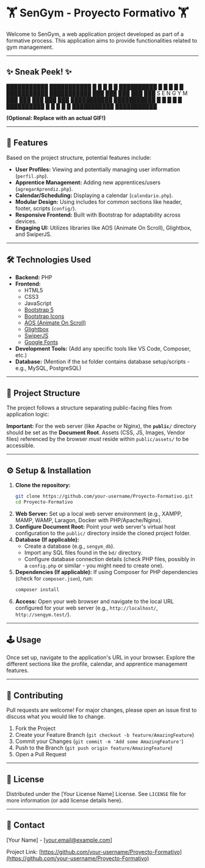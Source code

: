 # 🏋️ SenGym - Proyecto Formativo 🏋️

Welcome to SenGym, a web application project developed as part of a formative process. This application aims to provide functionalities related to gym management.

---

## ✨ Sneak Peek! ✨
███████████ ███████████
█ █ █ █
█ ██████████ █
█ █ █ █
███████████ ███████████
███ ███
███ ███
███ S E N G Y M ███
███ ███
███ ███
███████████ ███████████
█ █ █ █
█ ██████████ █
█ █ █ █
███████████ ███████████

**(Optional: Replace with an actual GIF!)**
<!-- 
[![SenGym Demo GIF](https://via.placeholder.com/600x300.png?text=Add+Project+Demo+GIF+Here)](https://your-deployment-link-or-video.com)
*Replace the placeholder above with a link to a GIF or video showcasing your project!* 
-->

---

## 🚀 Features

Based on the project structure, potential features include:

*   **User Profiles:** Viewing and potentially managing user information (`perfil.php`).
*   **Apprentice Management:** Adding new apprentices/users (`agregarAprendiz.php`).
*   **Calendar/Scheduling:** Displaying a calendar (`calendario.php`).
*   **Modular Design:** Using includes for common sections like header, footer, scripts (`config/`).
*   **Responsive Frontend:** Built with Bootstrap for adaptability across devices.
*   **Engaging UI:** Utilizes libraries like AOS (Animate On Scroll), Glightbox, and SwiperJS.

---

## 🛠️ Technologies Used

*   **Backend:** PHP
*   **Frontend:**
    *   HTML5
    *   CSS3
    *   JavaScript
    *   [Bootstrap 5](https://getbootstrap.com/)
    *   [Bootstrap Icons](https://icons.getbootstrap.com/)
    *   [AOS (Animate On Scroll)](https://michalsnik.github.io/aos/)
    *   [Glightbox](https://biati-digital.github.io/glightbox/)
    *   [SwiperJS](https://swiperjs.com/)
    *   [Google Fonts](https://fonts.google.com/)
*   **Development Tools:** (Add any specific tools like VS Code, Composer, etc.)
*   **Database:** (Mention if the `bd` folder contains database setup/scripts - e.g., MySQL, PostgreSQL)

---

## 📁 Project Structure

The project follows a structure separating public-facing files from application logic:


**Important:** For the web server (like Apache or Nginx), the **`public/`** directory should be set as the **Document Root**. Assets (CSS, JS, Images, Vendor files) referenced by the browser *must* reside within `public/assets/` to be accessible.

---

## ⚙️ Setup & Installation

1.  **Clone the repository:**
    ```bash
    git clone https://github.com/your-username/Proyecto-Formativo.git
    cd Proyecto-Formativo
    ```
2.  **Web Server:** Set up a local web server environment (e.g., XAMPP, MAMP, WAMP, Laragon, Docker with PHP/Apache/Nginx).
3.  **Configure Document Root:** Point your web server's virtual host configuration to the `public/` directory inside the cloned project folder.
4.  **Database (If applicable):**
    *   Create a database (e.g., `sengym_db`).
    *   Import any SQL files found in the `bd/` directory.
    *   Configure database connection details (check PHP files, possibly in a `config.php` or similar - you might need to create one).
5.  **Dependencies (If applicable):** If using Composer for PHP dependencies (check for `composer.json`), run:
    ```bash
    composer install
    ```
6.  **Access:** Open your web browser and navigate to the local URL configured for your web server (e.g., `http://localhost/`, `http://sengym.test/`).

---

## 🕹️ Usage

Once set up, navigate to the application's URL in your browser. Explore the different sections like the profile, calendar, and apprentice management features.

---

## 🤝 Contributing

Pull requests are welcome! For major changes, please open an issue first to discuss what you would like to change.

1.  Fork the Project
2.  Create your Feature Branch (`git checkout -b feature/AmazingFeature`)
3.  Commit your Changes (`git commit -m 'Add some AmazingFeature'`)
4.  Push to the Branch (`git push origin feature/AmazingFeature`)
5.  Open a Pull Request

---

## 📜 License

Distributed under the [Your License Name] License. See `LICENSE` file for more information (or add license details here).
<!-- Example: Distributed under the MIT License. See `LICENSE.txt` for more information. -->

---

## 📧 Contact

[Your Name] - [your.email@example.com]

Project Link: [https://github.com/your-username/Proyecto-Formativo](https://github.com/your-username/Proyecto-Formativo)

